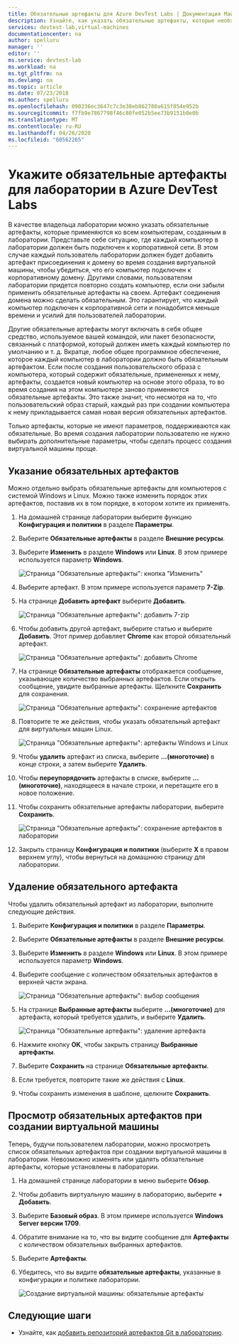 ```yaml
---
title: Обязательные артефакты для Azure DevTest Labs | Документация Майкрософт
description: Узнайте, как указать обязательные артефакты, которые необходимо установить до установки любых выбранных пользователем артефактов на виртуальных машинах в лаборатории.
services: devtest-lab,virtual-machines
documentationcenter: na
author: spelluru
manager: ''
editor: ''
ms.service: devtest-lab
ms.workload: na
ms.tgt_pltfrm: na
ms.devlang: na
ms.topic: article
ms.date: 07/23/2018
ms.author: spelluru
ms.openlocfilehash: 090236ec3647c7c3e38eb862780a615f854e952b
ms.sourcegitcommit: f7fb9e7867798f46c80fe052b5ee73b9151b0e0b
ms.translationtype: MT
ms.contentlocale: ru-RU
ms.lasthandoff: 04/26/2020
ms.locfileid: "60562265"
---
```

# <a name="specify-mandatory-artifacts-for-your-lab-in-azure-devtest-labs"></a>Укажите обязательные артефакты для лаборатории в Azure DevTest Labs
В качестве владельца лаборатории можно указать обязательные артефакты, которые применяются ко всем компьютерам, созданным в лаборатории. Представьте себе ситуацию, где каждый компьютер в лаборатории должен быть подключен к корпоративной сети. В этом случае каждый пользователь лаборатории должен будет добавить артефакт присоединения к домену во время создания виртуальной машины, чтобы убедиться, что его компьютер подключен к корпоративному домену. Другими словами, пользователям лаборатории придется повторно создать компьютер, если они забыли применить обязательные артефакты на своем. Артефакт соединения домена можно сделать обязательным. Это гарантирует, что каждый компьютер подключен к корпоративной сети и понадобится меньше времени и усилий для пользователей лаборатории.
 
Другие обязательные артефакты могут включать в себя общее средство, используемое вашей командой, или пакет безопасности, связанный с платформой, который должен иметь каждый компьютер по умолчанию и т. д. Вкратце, любое общее программное обеспечение, которое каждый компьютер в лаборатории должно быть обязательным артефактом. Если после создания пользовательского образа с компьютера, который содержит обязательные, примененных к нему, артефакты, создается новый компьютер на основе этого образа, то во время создания на этом компьютере заново применяются обязательные артефакты. Это также значит, что несмотря на то, что пользовательский образ старый, каждый раз при создании компьютера к нему прикладывается самая новая версия обязательных артефактов. 
 
Только артефакты, которые не имеют параметров, поддерживаются как обязательные. Во время создания лаборатории пользователю не нужно выбирать дополнительные параметры, чтобы сделать процесс создания виртуальной машины проще. 

## <a name="specify-mandatory-artifacts"></a>Указание обязательных артефактов
Можно отдельно выбрать обязательные артефакты для компьютеров с системой Windows и Linux. Можно также изменить порядок этих артефактов, поставив их в том порядке, в котором хотите их применять. 

1. На домашней странице лаборатории выберите функцию **Конфигурация и политики** в разделе **Параметры**. 
3. Выберите **Обязательные артефакты** в разделе **Внешние ресурсы**. 
4. Выберите **Изменить** в разделе **Windows** или **Linux**. В этом примере используется параметр **Windows**. 

    ![Страница "Обязательные артефакты": кнопка "Изменить"](media/devtest-lab-mandatory-artifacts/mandatory-artifacts-edit-button.png)
4. Выберите артефакт. В этом примере используется параметр **7-Zip**. 
5. На странице **Добавить артефакт** выберите **Добавить**. 

    ![Страница "Обязательные артефакты": добавить 7-zip](media/devtest-lab-mandatory-artifacts/add-seven-zip.png)
6. Чтобы добавить другой артефакт, выберите статью и выберите **Добавить**. Этот пример добавляет **Chrome** как второй обязательный артефакт.

    ![Страница "Обязательные артефакты": добавить Chrome](media/devtest-lab-mandatory-artifacts/add-chrome.png)
7. На странице **Обязательные артефакты** отображается сообщение, указывающее количество выбранных артефактов. Если открыть сообщение, увидите выбранные артефакты. Щелкните **Сохранить** для сохранения. 

    ![Страница "Обязательные артефакты": сохранение артефактов](media/devtest-lab-mandatory-artifacts/save-artifacts.png)
8. Повторите те же действия, чтобы указать обязательный артефакт для виртуальных машин Linux. 
    
    ![Страница "Обязательные артефакты": артефакты Windows и Linux](media/devtest-lab-mandatory-artifacts/windows-linux-artifacts.png)
9. Чтобы **удалить** артефакт из списка, выберите **...(многоточие)** в конце строки, а затем выберите **Удалить**. 
10. Чтобы **переупорядочить** артефакты в списке, выберите **...(многоточие)**, находящееся в начале строки, и перетащите его в новое положение. 
11. Чтобы сохранить обязательные артефакты лаборатории, выберите **Сохранить**. 

    ![Страница "Обязательные артефакты": сохранение артефактов в лаборатории](media/devtest-lab-mandatory-artifacts/save-to-lab.png)
12. Закрыть страницу **Конфигурация и политики** (выберите **X** в правом верхнем углу), чтобы вернуться на домашнюю страницу для лаборатории.  

## <a name="delete-a-mandatory-artifact"></a>Удаление обязательного артефакта
Чтобы удалить обязательный артефакт из лаборатории, выполните следующие действия. 

1. Выберите **Конфигурация и политики** в разделе **Параметры**. 
2. Выберите **Обязательные артефакты** в разделе **Внешние ресурсы**. 
3. Выберите **Изменить** в разделе **Windows** или **Linux**. В этом примере используется параметр **Windows**. 
4. Выберите сообщение с количеством обязательных артефактов в верхней части экрана. 

    ![Страница "Обязательные артефакты": выбор сообщения](media/devtest-lab-mandatory-artifacts/select-message-artifacts.png)
5. На странице **Выбранные артефакты** выберите **...(многоточие)** для артефакта, который требуется удалить, и выберите **Удалить**. 
    
    ![Страница "Обязательные артефакты": удаление артефакта](media/devtest-lab-mandatory-artifacts/remove-artifact.png)
6. Нажмите кнопку **OK**, чтобы закрыть страницу **Выбранные артефакты**. 
7. Выберите **Сохранить** на странице **Обязательные артефакты**.
8. Если требуется, повторите такие же действия с **Linux**. 
9. Чтобы сохранить изменения в шаблоне, щелкните **Сохранить**. 

## <a name="view-mandatory-artifacts-when-creating-a-vm"></a>Просмотр обязательных артефактов при создании виртуальной машины
Теперь, будучи пользователем лаборатории, можно просмотреть список обязательных артефактов при создании виртуальной машины в лаборатории. Невозможно изменять или удалять обязательные артефакты, которые установлены в лаборатории.

1. На домашней странице лаборатории в меню выберите **Обзор**.
2. Чтобы добавить виртуальную машину в лабораторию, выберите **+ Добавить**. 
3. Выберите **Базовый образ**. В этом примере используется **Windows Server версии 1709**.
4. Обратите внимание на то, что вы видите сообщение для **Артефакты** с количеством обязательных выбранных артефактов. 
5. Выберите **Артефакты**. 
6. Убедитесь, что вы видите **обязательные артефакты**, указанные в конфигурации и политике лаборатории. 

    ![Создание виртуальной машины: обязательные артефакты](media/devtest-lab-mandatory-artifacts/create-vm-artifacts.png)

## <a name="next-steps"></a>Следующие шаги
* Узнайте, как [добавить репозиторий артефактов Git в лабораторию](devtest-lab-add-artifact-repo.md).

